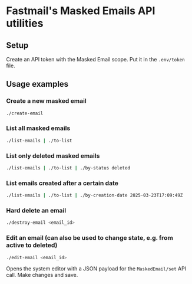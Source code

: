 # Fastmail's Masked Emails API utilities

## Setup
Create an API token with the Masked Email scope. Put it in the ```.env/token``` file.

## Usage examples
### Create a new masked email
```bash
./create-email
```

### List all masked emails
```bash
./list-emails | ./to-list
```

### List only deleted masked emails
```bash
./list-emails | ./to-list | ./by-status deleted
```

### List emails created after a certain date
```bash
./list-emails | ./to-list | ./by-creation-date 2025-03-23T17:09:49Z
```

### Hard delete an email
```bash
./destroy-email <email_id>
```

### Edit an email (can also be used to change state, e.g. from active to deleted)
```bash
./edit-email <email_id>
```
Opens the system editor with a JSON payload for the ```MaskedEmail/set``` API call. Make changes and save.